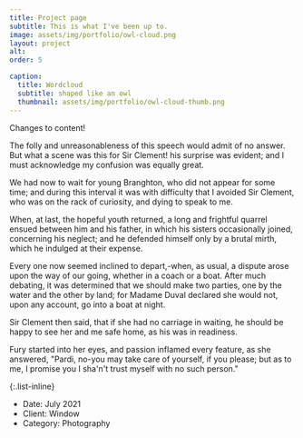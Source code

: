 ```yaml
---
title: Project page
subtitle: This is what I've been up to.
image: assets/img/portfolio/owl-cloud.png
layout: project
alt:
order: 5

caption:
  title: Wordcloud
  subtitle: shaped like an owl
  thumbnail: assets/img/portfolio/owl-cloud-thumb.png
---
```

Changes to content!

The folly and unreasonableness of this speech would admit of no answer. But what a scene was this for Sir Clement! his surprise was evident; and I must acknowledge my confusion was equally great.

We had now to wait for young Branghton, who did not appear for some time; and during this interval it was with difficulty that I avoided Sir Clement, who was on the rack of curiosity, and dying to speak to me.

When, at last, the hopeful youth returned, a long and frightful quarrel ensued between him and his father, in which his sisters occasionally joined, concerning his neglect; and he defended himself only by a brutal mirth, which he indulged at their expense.

Every one now seemed inclined to depart,-when, as usual, a dispute arose upon the way of our going, whether in a coach or a boat. After much debating, it was determined that we should make two parties, one by the water and the other by land; for Madame Duval declared she would not, upon any account, go into a boat at night.

Sir Clement then said, that if she had no carriage in waiting, he should be happy to see her and me safe home, as his was in readiness.

Fury started into her eyes, and passion inflamed every feature, as she answered, "Pardi, no-you may take care of yourself, if you please; but as to me, I promise you I sha'n't trust myself with no such person."

{:.list-inline}
- Date: July 2021
- Client: Window
- Category: Photography
